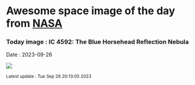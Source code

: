 
# Awesome space image of the day from [NASA](https://api.nasa.gov/)

### Today image : IC 4592: The Blue Horsehead Reflection Nebula
Date : 2023-09-26

![](https://apod.nasa.gov/apod/image/2309/BlueHorse_Grelin_1080.jpg)

<small>Latest update : Tue Sep 26 20:13:05 2023</small>
        